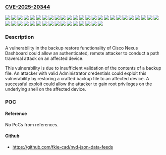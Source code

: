 ### [CVE-2025-20344](https://cve.mitre.org/cgi-bin/cvename.cgi?name=CVE-2025-20344)
![](https://img.shields.io/static/v1?label=Product&message=Cisco%20Nexus%20Dashboard&color=blue)
![](https://img.shields.io/static/v1?label=Version&message=1.1(0c)%20&color=brightgreen)
![](https://img.shields.io/static/v1?label=Version&message=1.1(0d)%20&color=brightgreen)
![](https://img.shields.io/static/v1?label=Version&message=1.1(2h)%20&color=brightgreen)
![](https://img.shields.io/static/v1?label=Version&message=1.1(2i)%20&color=brightgreen)
![](https://img.shields.io/static/v1?label=Version&message=1.1(3c)%20&color=brightgreen)
![](https://img.shields.io/static/v1?label=Version&message=1.1(3d)%20&color=brightgreen)
![](https://img.shields.io/static/v1?label=Version&message=1.1(3e)%20&color=brightgreen)
![](https://img.shields.io/static/v1?label=Version&message=1.1(3f)%20&color=brightgreen)
![](https://img.shields.io/static/v1?label=Version&message=2.0(1b)%20&color=brightgreen)
![](https://img.shields.io/static/v1?label=Version&message=2.0(1d)%20&color=brightgreen)
![](https://img.shields.io/static/v1?label=Version&message=2.0(2g)%20&color=brightgreen)
![](https://img.shields.io/static/v1?label=Version&message=2.0(2h)%20&color=brightgreen)
![](https://img.shields.io/static/v1?label=Version&message=2.1(1d)%20&color=brightgreen)
![](https://img.shields.io/static/v1?label=Version&message=2.1(1e)%20&color=brightgreen)
![](https://img.shields.io/static/v1?label=Version&message=2.1(2d)%20&color=brightgreen)
![](https://img.shields.io/static/v1?label=Version&message=2.1(2f)%20&color=brightgreen)
![](https://img.shields.io/static/v1?label=Version&message=2.2(1e)%20&color=brightgreen)
![](https://img.shields.io/static/v1?label=Version&message=2.2(1h)%20&color=brightgreen)
![](https://img.shields.io/static/v1?label=Version&message=2.2(2d)%20&color=brightgreen)
![](https://img.shields.io/static/v1?label=Version&message=2.3(1c)%20&color=brightgreen)
![](https://img.shields.io/static/v1?label=Version&message=2.3(2b)%20&color=brightgreen)
![](https://img.shields.io/static/v1?label=Version&message=2.3(2c)%20&color=brightgreen)
![](https://img.shields.io/static/v1?label=Version&message=2.3(2d)%20&color=brightgreen)
![](https://img.shields.io/static/v1?label=Version&message=2.3(2e)%20&color=brightgreen)
![](https://img.shields.io/static/v1?label=Version&message=3.0(1f)%20&color=brightgreen)
![](https://img.shields.io/static/v1?label=Version&message=3.0(1i)%20&color=brightgreen)
![](https://img.shields.io/static/v1?label=Version&message=3.1(1k)%20&color=brightgreen)
![](https://img.shields.io/static/v1?label=Version&message=3.1(1l)%20&color=brightgreen)
![](https://img.shields.io/static/v1?label=Version&message=3.1(1n)%20&color=brightgreen)
![](https://img.shields.io/static/v1?label=Version&message=3.2(1e)%20&color=brightgreen)
![](https://img.shields.io/static/v1?label=Version&message=3.2(1i)%20&color=brightgreen)
![](https://img.shields.io/static/v1?label=Version&message=3.2(2f)%20&color=brightgreen)
![](https://img.shields.io/static/v1?label=Version&message=3.2(2g)%20&color=brightgreen)
![](https://img.shields.io/static/v1?label=Version&message=3.2(2m)%20&color=brightgreen)
![](https://img.shields.io/static/v1?label=Version&message=3.3(1a)%20&color=brightgreen)
![](https://img.shields.io/static/v1?label=Version&message=3.3(1b)%20&color=brightgreen)
![](https://img.shields.io/static/v1?label=Version&message=3.3(2b)%20&color=brightgreen)
![](https://img.shields.io/static/v1?label=Version&message=3.3(2g)%20&color=brightgreen)
![](https://img.shields.io/static/v1?label=Version&message=4.0(1i)%20&color=brightgreen)
![](https://img.shields.io/static/v1?label=Vulnerability&message=Improper%20Limitation%20of%20a%20Pathname%20to%20a%20Restricted%20Directory%20('Path%20Traversal')&color=brightgreen)

### Description

A vulnerability in the backup restore functionality of Cisco Nexus Dashboard could allow an authenticated, remote attacker to conduct a path traversal attack on an affected device.This vulnerability is due to insufficient validation of the contents of a backup file. An attacker with valid Administrator credentials could exploit this vulnerability by restoring a crafted backup file to an affected device. A successful exploit could allow the attacker to gain root privileges on the underlying shell on the affected device.

### POC

#### Reference
No PoCs from references.

#### Github
- https://github.com/fkie-cad/nvd-json-data-feeds

